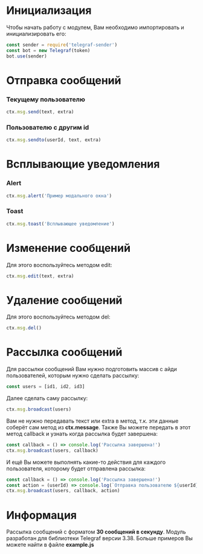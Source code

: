 # Инициализация

Чтобы начать работу с модулем, Вам необходимо импортировать и инициализировать его:

```javascript
const sender = require('telegraf-sender')
const bot = new Telegraf(token)
bot.use(sender)
```

# Отправка сообщений

### Текущему пользователю

```javascript
ctx.msg.send(text, extra)
```

### Пользователю с другим id

```javascript
ctx.msg.sendto(userId, text, extra)
```

# Всплывающие уведомления

### Alert

```javascript
ctx.msg.alert('Пример модального окна')
```

### Toast

```javascript
ctx.msg.toast('Всплывающее уведомление')
```

# Изменение сообщений

Для этого воспользуйтесь методом edit:

```javascript
ctx.msg.edit(text, extra)
```

# Удаление сообщений

Для этого воспользуйтесь методом del:

```javascript
ctx.msg.del()
```

# Рассылка сообщений

Для рассылки сообщений Вам нужно подготовить массив с айди пользователей, которым нужно сделать рассылку:

```javascript
const users = [id1, id2, id3]
```

Далее сделать саму рассылку:

```javascript
ctx.msg.broadcast(users)
```

Вам не нужно передавать текст или extra в метод, т.к. эти данные соберёт сам метод из **ctx.message**. Также Вы можете передать в этот метод callback и узнать когда рассылка будет завершена:

```javascript
const callback = () => console.log('Рассылка завершена!')
ctx.msg.broadcast(users, callback)
```

И ещё Вы можете выполнять какие-то действия для каждого пользователя, которому будет отправлена рассылка:

```javascript
const callback = () => console.log('Рассылка завершена!')
const action = (userId) => console.log(`Отправка пользователю ${userId}`)
ctx.msg.broadcast(users, callback, action)
```

# Информация

Рассылка сообщений с форматом **30 сообщений в секунду**. Модуль разработан для библиотеки Telegraf версии 3.38. Больше примеров Вы можете найти в файле **example.js**
